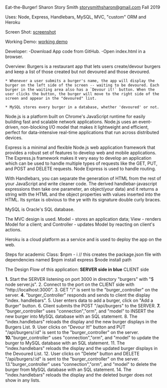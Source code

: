 Eat-the-Burger!
Sharon Story Smith     storysmithsharon@gmail.com
Fall 2019

Uses: Node, Express, Handlebars, MySQL, MVC, "custom" ORM and Heroku

Screen Shot:
    [screenshot](PrintScreen.jpg)

     
Working Demo:
    [working demo ](https://sstorysmith.github.io/burger/)
        
Developer: 
    -Download App code from GitHub.
    -Open index.html in a browser.



Overview:
Burgers is a restaurant app that lets users create/devour burgers and keep a list of those created but not devoured and those devoured.

    * Whenever a user submits a burger's name, the app will display the burger on the left side of the screen -- waiting to be devoured. Each burger in the waiting area also has a `Devour it!` button. When the user clicks the button, the burger will move to the right side of the screen and appear in the "devoured" list.

    * MySQL stores every burger in a database, whether 'devoured' or not.


Node.js is a platform built on Chrome's JavaScript runtime for easily building fast and scalable network applications. Node.js uses an event-driven, non-blocking I/O model that makes it lightweight and efficient, perfect for data-intensive real-time applications that run across distributed devices.

Express is a minimal and flexible Node.js web application framework that provides a robust set of features to develop web and mobile applications. The Express.js framework makes it very easy to develop an application which can be used to handle multiple types of requests like the GET, PUT, and POST and DELETE requests. Node Express is used to handle routing.

With Handlebars, you can separate the generation of HTML from the rest of your JavaScript and write cleaner code. The derived handlebar-javascript expressions then take one parameter, an object(your data) and it returns a string with the HTML and the object properties with values inserted into the HTML. Its syntax is obvious to the ye with its signature double curly braces.

MySQL is Oracle's SQL database.

The MVC design is used. Model - stores an application data; View - renders Model for a client; and Controller - updates Model by reacting on client's actions.

Heroku is a cloud platform as a service and is used to deploy the app on the web.

 

Steps for academic Class:
  $npm - i   // this creates the package.json file with dependencies named
  $npm install express 
  $node install path 


The Design Flow of this application:
**SERVER side in blue**    CLIENT side

  **1.** Start the SERVER listening on port 3000 in directory "burgers" with "$ node server.js".
              2. Connect to the port on the CLIENT side with "http://localhost:3000".
              3. GET "/" is sent to the "burger_controller" on the server. 
  **4.** "burger_Controller" responds and sends to client the display "index.
                 handlebars".
              5. User enters data to add a burger, click on "Add a Burger" button. 
              6. Client submits the POST "/api/burgers" to the SERVER.
  **7.** "burger_controller" uses "connection","orm", and "model" to INSERT the new
                 burger into MySQL database with an SQL statement.
              8. The "index.handlebars" reloads the display and the new burger
                  displays in the Burgers List. 
              9. User clicks on "Devour It!" button and PUT "/api/burgers/:id" is
                 sent to the "burger_controller" on the server. 
  **10.**"burger_controller" uses "connection","orm", and "model" to update the
                burger to MySQL database with an SQL statement.
              11. The "index.handlebars" reloads the display and the updated burger
                  displays in the Devoured List. 
              12. User clicks on "Delete" button and DELETE "/api/burgers/:id" is 
                  sent to the "burger_controller" on the server. 
              13."burger_controller" uses "connection","orm", and "model" to delete 
                  the burger from MySQL database with an SQL statement.
              14. The "index.handlebars" reloads the display and the deleted burger
                  does not show in any lists. 
              